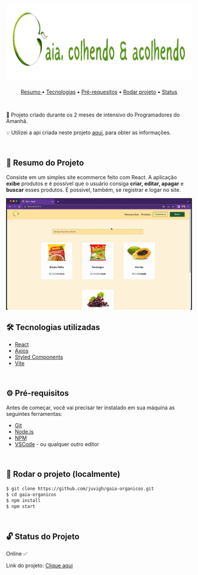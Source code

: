 # <div align="center" ><img src="public/svg/gaia_logo_footer.svg" height="200" width="700"></div>

<p align="center">
 <a href="#-resumo-do-projeto"> Resumo </a> •
 <a href="#%EF%B8%8F-tecnologias-utilizadas">Tecnologias</a> • 
 <a href="#%EF%B8%8F-pré-requisitos"> Pré-requesitos</a> • 
 <a href="#-rodar-o-projeto-localmente"> Rodar projeto</a> • 
 <a href="#-status-do-projeto"> Status </a>
</p>

<br>
<p>🚀 Projeto criado durante os 2 meses de intensivo do Programadores do Amanhã.</p>
<p>💡 Utilizei a api criada neste projeto <a href="https://github.com/juvigh/E-commerce-API" target="_blank">aqui</a>, para obter as informações. </p>

<br>

## 🍏 Resumo do Projeto
<p> Consiste em um simples site ecommerce feito com React. A aplicação <strong>exibe</strong> produtos e é possível que o usuário consiga <strong>criar, editar, apagar</strong> e <strong>buscar</strong> esses produtos. É possivel, também, se registrar e logar no site. </p>

<img src="public/img/gaia-apresentacao.gif">

<br>

## 🛠️ Tecnologias utilizadas
<ul>
  <li><a href="https://reactjs.org/">React</a></li>
  <li><a href="https://axios-http.com/ptbr/docs/intro">Axios</a></li>
  <li><a href="https://styled-components.com">Styled Components</a></li>
  <li><a href="https://vitejs.dev">Vite</a></li>
</ul>

<br>

## ⚙️ Pré-requisitos
<p>Antes de começar, você vai precisar ter instalado em sua máquina as seguintes ferramentas:</p>
<ul>
  <li><a href="https://git-scm.com/">Git</a></li>
  <li><a href="https://nodejs.org/en/">Node.js</a></li>
  <li><a href="https://www.npmjs.com/">NPM</a></li>
  <li><a href="https://code.visualstudio.com">VSCode</a> - ou qualquer outro editor</li>
</ul>

<br>

## 🚀 Rodar o projeto (localmente)

```
$ git clone https://github.com/juvigh/gaia-organicos.git
$ cd gaia-organicos
$ npm install
$ npm start
```
<br>

## 🔓 Status do Projeto
<p> Online ✅ </p>
<p> Link do projeto: <a href="https://gaia-organicos.web.app"> Clique aqui </a> </p> 

